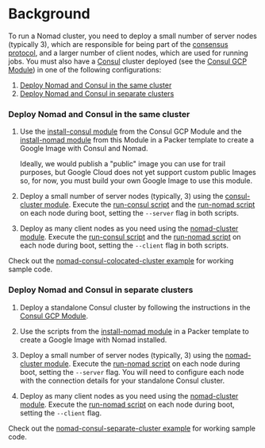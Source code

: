 # Background

To run a Nomad cluster, you need to deploy a small number of server nodes (typically 3), which are responsible
for being part of the [consensus protocol](https://www.nomadproject.io/docs/internals/consensus.html), and a larger
number of client nodes, which are used for running jobs. You must also have a [Consul](https://www.consul.io/) cluster
deployed (see the [Consul GCP Module](https://github.com/hashicorp/terraform-google-consul)) in one of the following
configurations:

1. [Deploy Nomad and Consul in the same cluster](#deploy-nomad-and-consul-in-the-same-cluster)
1. [Deploy Nomad and Consul in separate clusters](#deploy-nomad-and-consul-in-separate-clusters)


### Deploy Nomad and Consul in the same cluster

1. Use the [install-consul module](https://github.com/hashicorp/terraform-google-consul/tree/master/modules/install-consul)
   from the Consul GCP Module and the [install-nomad module](
   https://github.com/hashicorp/terraform-google-nomad/tree/master/modules/install-nomad) from this Module in a Packer
   template to create a Google Image with Consul and Nomad.

   Ideally, we would publish a "public" image you can use for trail purposes, but Google Cloud does not yet support
   custom public Images so, for now, you must build your own Google Image to use this module.

1. Deploy a small number of server nodes (typically, 3) using the [consul-cluster
   module](https://github.com/hashicorp/terraform-google-consul/tree/master/modules/consul-cluster). Execute the
   [run-consul script](https://github.com/hashicorp/terraform-google-consul/tree/master/modules/run-consul) and the
   [run-nomad script](https://github.com/hashicorp/terraform-google-nomad/tree/master/modules/run-nomad) on each node
   during boot, setting the `--server` flag in both scripts.

1. Deploy as many client nodes as you need using the [nomad-cluster module](
   https://github.com/hashicorp/terraform-google-nomad/tree/master/modules/nomad-cluster). Execute the [run-consul script](
   https://github.com/hashicorp/terraform-googe-consul/tree/master/modules/run-consul) and the [run-nomad script](
   https://github.com/hashicorp/terraform-aws-nomad/tree/master/modules/run-nomad) on each node during boot, setting the
   `--client` flag in both scripts.

Check out the [nomad-consul-colocated-cluster example](https://github.com/hashicorp/terraform-google-nomad/tree/master/examples/root-example)
for working sample code.


### Deploy Nomad and Consul in separate clusters

1. Deploy a standalone Consul cluster by following the instructions in the [Consul GCP Module](
   https://github.com/hashicorp/terraform-google-consul).

1. Use the scripts from the [install-nomad module](https://github.com/hashicorp/terraform-google-nomad/tree/master/modules/install-nomad)
   in a Packer template to create a Google Image with Nomad installed.

1. Deploy a small number of server nodes (typically, 3) using the [nomad-cluster module](
   https://github.com/hashicorp/terraform-google-nomad/tree/master/modules/nomad). Execute the [run-nomad script](
   https://github.com/hashicorp/terraform-google-nomad/tree/master/modules/run-nomad) on each node during boot, setting
   the `--server` flag. You will need to configure each node with the connection details for your standalone Consul cluster.

1. Deploy as many client nodes as you need using the [nomad-cluster module](
   https://github.com/hashicorp/terraform-google-nomad/tree/master/modules/nomad). Execute the [run-nomad script](
   https://github.com/hashicorp/terraform-google-nomad/tree/master/modules/run-nomad) on each node during boot, setting
   the `--client` flag.

Check out the [nomad-consul-separate-cluster example](
https://github.com/hashicorp/terraform-google-nomad/tree/master/examples/nomad-consul-separate-cluster) for working sample code.
